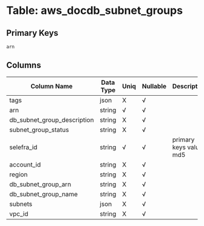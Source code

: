 # Table: aws_docdb_subnet_groups

## Primary Keys 

```
arn
```


## Columns 

|  Column Name   |  Data Type  | Uniq | Nullable | Description | 
|  ----  | ----  | ----  | ----  | ---- | 
| tags | json | X | √ |  | 
| arn | string | √ | √ |  | 
| db_subnet_group_description | string | X | √ |  | 
| subnet_group_status | string | X | √ |  | 
| selefra_id | string | √ | √ | primary keys value md5 | 
| account_id | string | X | √ |  | 
| region | string | X | √ |  | 
| db_subnet_group_arn | string | X | √ |  | 
| db_subnet_group_name | string | X | √ |  | 
| subnets | json | X | √ |  | 
| vpc_id | string | X | √ |  | 


